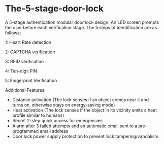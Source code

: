 # The-5-stage-door-lock
A 5-stage authentication modular door lock design. An LED screen prompts the user before each verification stage. The 5 steps of identification are as follows:

1: Heart Rate detection 

2: CAPTCHA verification

3: RFID verification 

4: Ten-digit PIN 

5: Fingerprint Verification 


Additional Features:
- Distance activation (The lock senses if an object comes near it and turns on, otherwise stays on energy-saving mode)
- Heat activation (The lock senses if the object in its vicinity emits a heat profile similar to humans)
- Secret 2-step quick access for emergencies
- Alarm after 3 failed attempts and an automatic email sent to a pre-programmed email address
- Door lock power supply protection to prevent lock tampering/vandalism.

